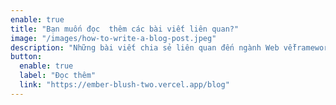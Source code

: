 ```yaml
---
enable: true
title: "Bạn muốn đọc  thêm các bài viết liên quan?"
image: "/images/how-to-write-a-blog-post.jpeg"
description: "Những bài viết chia sẻ liên quan đến ngành Web vềframework Laravel, Hosting, quá trình hình thành và phát triển của Website."
button:
  enable: true
  label: "Đọc thêm"
  link: "https://ember-blush-two.vercel.app/blog"
---
```

